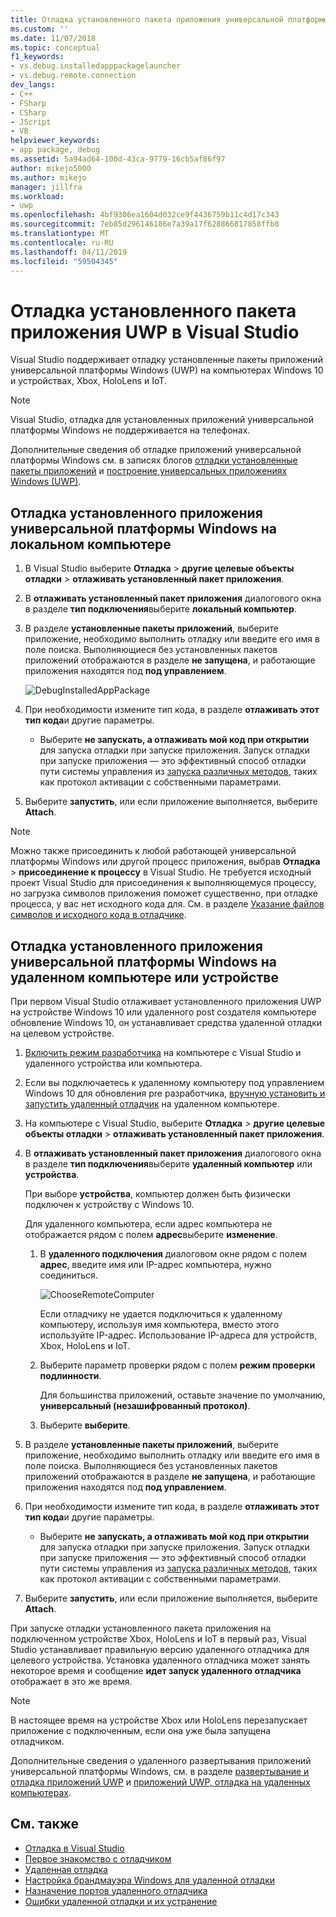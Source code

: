 ```yaml
---
title: Отладка установленного пакета приложения универсальной платформы Windows | Документация Майкрософт
ms.custom: ''
ms.date: 11/07/2018
ms.topic: conceptual
f1_keywords:
- vs.debug.installedapppackagelauncher
- vs.debug.remote.connection
dev_langs:
- C++
- FSharp
- CSharp
- JScript
- VB
helpviewer_keywords:
- app package, debug
ms.assetid: 5a94ad64-100d-43ca-9779-16cb5af86f97
author: mikejo5000
ms.author: mikejo
manager: jillfra
ms.workload:
- uwp
ms.openlocfilehash: 4bf9306ea1604d032ce9f4436759b11c4d17c343
ms.sourcegitcommit: 7eb85d296146186e7a39a17f628866817858ffb0
ms.translationtype: MT
ms.contentlocale: ru-RU
ms.lasthandoff: 04/11/2019
ms.locfileid: "59504345"
---
```

# <a name="debug-an-installed-uwp-app-package-in-visual-studio"></a>Отладка установленного пакета приложения UWP в Visual Studio

Visual Studio поддерживает отладку установленные пакеты приложений универсальной платформы Windows (UWP) на компьютерах Windows 10 и устройствах, Xbox, HoloLens и IoT.

>[!NOTE]
>Visual Studio, отладка для установленных приложений универсальной платформы Windows не поддерживается на телефонах.

Дополнительные сведения об отладке приложений универсальной платформы Windows см. в записях блогов [отладки установленные пакеты приложений](https://devblogs.microsoft.com/devops/updates-for-debugging-installed-app-packages-in-visual-studio-2015-update-2/) и [построение универсальных приложениях Windows (UWP)](https://devblogs.microsoft.com/visualstudio/universal-windows-apps-targeting-windows-10-anniversary-sdk/).

## <a name="debug-an-installed-uwp-app-on-a-local-machine"></a>Отладка установленного приложения универсальной платформы Windows на локальном компьютере

1. В Visual Studio выберите **Отладка** > **другие целевые объекты отладки** > **отлаживать установленный пакет приложения**.

1. В **отлаживать установленный пакет приложения** диалогового окна в разделе **тип подключения**выберите **локальный компьютер**.

1. В разделе **установленные пакеты приложений**, выберите приложение, необходимо выполнить отладку или введите его имя в поле поиска. Выполняющиеся без установленных пакетов приложений отображаются в разделе **не запущена**, и работающие приложения находятся под **под управлением**.

   ![DebugInstalledAppPackage](../debugger/media/debug-installed-app-pkg.png "DebugInstalledAppPackage")

1. При необходимости измените тип кода, в разделе **отлаживать этот тип кода**и другие параметры.
   - Выберите **не запускать, а отлаживать мой код при открытии** для запуска отладки при запуске приложения. Запуск отладки при запуске приложения — это эффективный способ отладки пути системы управления из [запуска различных методов](/windows/uwp/xbox-apps/automate-launching-uwp-apps), таких как протокол активации с собственными параметрами.

1. Выберите **запустить**, или если приложение выполняется, выберите **Attach**.

> [!NOTE]
> Можно также присоединить к любой работающей универсальной платформы Windows или другой процесс приложения, выбрав **Отладка** > **присоединение к процессу** в Visual Studio. Не требуется исходный проект Visual Studio для присоединения к выполняющемуся процессу, но загрузка символов приложения поможет существенно, при отладке процесса, у вас нет исходного кода для. См. в разделе [Указание файлов символов и исходного кода в отладчике](specify-symbol-dot-pdb-and-source-files-in-the-visual-studio-debugger.md).

## <a name="remote"></a> Отладка установленного приложения универсальной платформы Windows на удаленном компьютере или устройстве

При первом Visual Studio отлаживает установленного приложения UWP на устройстве Windows 10 или удаленного post создателя компьютере обновление Windows 10, он устанавливает средства удаленной отладки на целевом устройстве.

1. [Включить режим разработчика](/windows/uwp/get-started/enable-your-device-for-development) на компьютере с Visual Studio и удаленного устройства или компьютера.

1. Если вы подключаетесь к удаленному компьютеру под управлением Windows 10 для обновления pre разработчика, [вручную установить и запустить удаленный отладчик](../debugger/remote-debugging.md) на удаленном компьютере.

1. На компьютере с Visual Studio, выберите **Отладка** > **другие целевые объекты отладки** > **отлаживать установленный пакет приложения**.

1. В **отлаживать установленный пакет приложения** диалогового окна в разделе **тип подключения**выберите **удаленный компьютер** или **устройства**.

   При выборе **устройства**, компьютер должен быть физически подключен к устройству с Windows 10.

   Для удаленного компьютера, если адрес компьютера не отображается рядом с полем **адрес**выберите **изменение**.

   1. В **удаленного подключения** диалоговом окне рядом с полем **адрес**, введите имя или IP-адрес компьютера, нужно соединиться.

      ![ChooseRemoteComputer](../debugger/media/debug-remote-app-pkg.png "ChooseRemoteComputer")

      Если отладчику не удается подключиться к удаленному компьютеру, используя имя компьютера, вместо этого используйте IP-адрес. Использование IP-адреса для устройств, Xbox, HoloLens и IoT.
   1. Выберите параметр проверки рядом с полем **режим проверки подлинности**.

      Для большинства приложений, оставьте значение по умолчанию, **универсальный (незашифрованный протокол)**.
   1. Выберите **выберите**.

1. В разделе **установленные пакеты приложений**, выберите приложение, необходимо выполнить отладку или введите его имя в поле поиска. Выполняющиеся без установленных пакетов приложений отображаются в разделе **не запущена**, и работающие приложения находятся под **под управлением**.

1. При необходимости измените тип кода, в разделе **отлаживать этот тип кода**и другие параметры.
   - Выберите **не запускать, а отлаживать мой код при открытии** для запуска отладки при запуске приложения. Запуск отладки при запуске приложения — это эффективный способ отладки пути системы управления из [запуска различных методов](/windows/uwp/xbox-apps/automate-launching-uwp-apps), таких как протокол активации с собственными параметрами.

1. Выберите **запустить**, или если приложение выполняется, выберите **Attach**.

При запуске отладки установленного пакета приложения на подключенном устройстве Xbox, HoloLens и IoT в первый раз, Visual Studio устанавливает правильную версию удаленного отладчика для целевого устройства. Установка удаленного отладчика может занять некоторое время и сообщение **идет запуск удаленного отладчика** отображает в это же время.

>[!NOTE]
>В настоящее время на устройстве Xbox или HoloLens перезапускает приложение с подключенным, если она уже была запущена отладчиком.

Дополнительные сведения о удаленного развертывания приложений универсальной платформы Windows, см. в разделе [развертывание и отладка приложений UWP](/windows/uwp/debug-test-perf/deploying-and-debugging-uwp-apps#advanced-remote-deployment-options) и [приложений UWP, отладка на удаленных компьютерах](run-windows-store-apps-on-a-remote-machine.md).

## <a name="see-also"></a>См. также

- [Отладка в Visual Studio](../debugger/index.md)
- [Первое знакомство с отладчиком](../debugger/debugger-feature-tour.md)
- [Удаленная отладка](../debugger/remote-debugging.md)
- [Настройка брандмауэра Windows для удаленной отладки](../debugger/configure-the-windows-firewall-for-remote-debugging.md)
- [Назначение портов удаленного отладчика](../debugger/remote-debugger-port-assignments.md)
- [Ошибки удаленной отладки и их устранение](../debugger/remote-debugging-errors-and-troubleshooting.md)